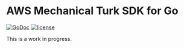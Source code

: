 # AWS Mechanical Turk SDK for Go

[![GoDoc](https://godoc.org/github.com/jjeffery/mturk)](https://godoc.org/github.com/jjeffery/mturk)
[![license](http://img.shields.io/badge/license-MIT-green.svg?style=flat)](https://raw.githubusercontent.com/spkg/nullable/master/LICENSE.md)

This is a work in progress.
